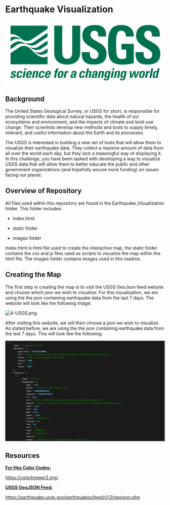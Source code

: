 # Earthquake Visualization

![1-logo.png](Earthquake_Visualization/Images/1-Logo.png)

## Background

The United States Geological Survey, or USGS for short, is responsible for providing scientific data about natural hazards, the health of our ecosystems and environment, and the impacts of climate and land-use change. Their scientists develop new methods and tools to supply timely, relevant, and useful information about the Earth and its processes.

The USGS is interested in building a new set of tools that will allow them to visualize their earthquake data. They collect a massive amount of data from all over the world each day, but they lack a meaningful way of displaying it. In this challenge, you have been tasked with developing a way to visualize USGS data that will allow them to better educate the public and other government organizations (and hopefully secure more funding) on issues facing our planet.

## Overview of Repository

All files used within this repository are found in the Earthquake_Visualization folder. This folder includes:

* index.html

* static folder

* images folder

Index.html is html file used to create the interactive map, the static folder contains the css and js files used as scripts to visualize the map within the html file. The images folder contains images used in this readme.

## Creating the Map

The first step in creating the map is to visit the USGS GeoJson feed website and choose which json we wish to visualize. For this visualization, we are using the the json containing earthquake data from the last 7 days. The website will look like the following image:

![4-USGS.png](Earthquake_Visualization/Images/1-USGS.png)

After visiting this website, we will then choose a json we wish to visualize. As stated before, we are using the the json containing earthquake data from the last 7 days. This will look like the following:

![3-JSON](Earthquake_Visualization/Images/3-JSON.png)



## Resources

**<ins>For Hex Color Codes:<ins>**

https://colorbrewer2.org/

**<ins>USGS GeoJSON Feed:<ins>**

https://earthquake.usgs.gov/earthquakes/feed/v1.0/geojson.php

